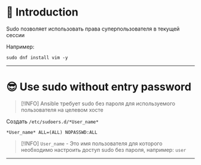 # 📖 Introduction

Sudo позволяет использовать права суперпользователя в текущей сессии

Например:

```shell
sudo dnf install vim -y
```

---

# 😎 Use sudo without entry password

>[!INFO]
> Ansible требует sudo без пароля для используемого пользователя на целевом хосте

Создать `/etc/sudoers.d/*User_name*`

```text
*User_name* ALL=(ALL) NOPASSWD:ALL
```

> [!INFO] 
> `User_name` - Это имя пользователя для которого необходимо настроить доступ sudo без пароля, например: `user`

---
